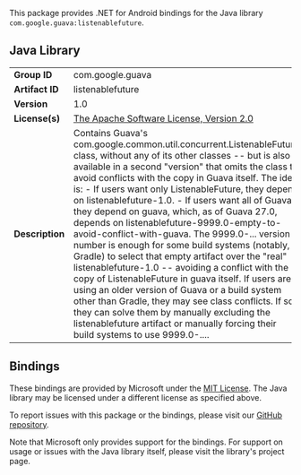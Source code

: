 This package provides .NET for Android bindings for the Java library `com.google.guava:listenablefuture`.

## Java Library

| | |
|-|-|
| **Group ID** | com.google.guava |
| **Artifact ID** | listenablefuture |
| **Version** | 1.0 |
| **License(s)** | [The Apache Software License, Version 2.0](http://www.apache.org/licenses/LICENSE-2.0.txt) |
| **Description** | &#xA;    Contains Guava&#x27;s com.google.common.util.concurrent.ListenableFuture class,&#xA;    without any of its other classes -- but is also available in a second&#xA;    &quot;version&quot; that omits the class to avoid conflicts with the copy in Guava&#xA;    itself. The idea is:&#xA;&#xA;    - If users want only ListenableFuture, they depend on listenablefuture-1.0.&#xA;&#xA;    - If users want all of Guava, they depend on guava, which, as of Guava&#xA;    27.0, depends on&#xA;    listenablefuture-9999.0-empty-to-avoid-conflict-with-guava. The 9999.0-...&#xA;    version number is enough for some build systems (notably, Gradle) to select&#xA;    that empty artifact over the &quot;real&quot; listenablefuture-1.0 -- avoiding a&#xA;    conflict with the copy of ListenableFuture in guava itself. If users are&#xA;    using an older version of Guava or a build system other than Gradle, they&#xA;    may see class conflicts. If so, they can solve them by manually excluding&#xA;    the listenablefuture artifact or manually forcing their build systems to&#xA;    use 9999.0-....&#xA;   |

## Bindings

These bindings are provided by Microsoft under the [MIT License](https://opensource.org/licenses/MIT). The Java
library may be licensed under a different license as specified above.

To report issues with this package or the bindings, please visit our [GitHub repository](https://aka.ms/android-libraries).

Note that Microsoft only provides support for the bindings. For support on
usage or issues with the Java library itself, please visit the library's project page.
